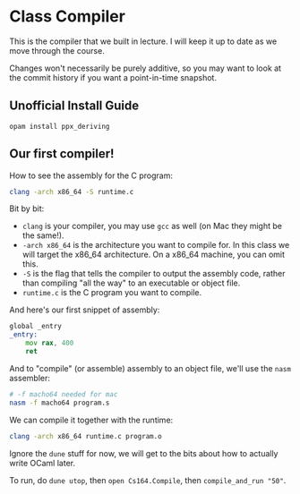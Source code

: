 # Class Compiler

This is the compiler that we built in lecture.
I will keep it up to date as we move through the course.

Changes won't necessarily be purely additive, so 
you may want to look at the commit history 
if you want a point-in-time snapshot.

## Unofficial Install Guide

```
opam install ppx_deriving 
```

## Our first compiler!

How to see the assembly for the C program:
```bash
clang -arch x86_64 -S runtime.c
```

Bit by bit:
- `clang` is your compiler, you may use `gcc` as well (on Mac they might be the same!).
- `-arch x86_64` is the architecture you want to compile for.
  In this class we will target the x86_64 architecture.
  On a x86_64 machine, you can omit this.
- `-S` is the flag that tells the compiler to output the assembly code, rather than compiling 
  "all the way" to an executable or object file.
- `runtime.c` is the C program you want to compile.

And here's our first snippet of assembly:

```asm
global _entry
_entry:
    mov rax, 400
    ret
```

And to "compile" (or assemble) assembly to an object file, we'll use the `nasm` assembler:

```sh
# -f macho64 needed for mac
nasm -f macho64 program.s
```

We can compile it together with the runtime:

```sh
clang -arch x86_64 runtime.c program.o
```

Ignore the `dune` stuff for now, we will get to the bits about how to actually write OCaml later.

To run, do `dune utop`, then `open Cs164.Compile`, then `compile_and_run "50"`. 